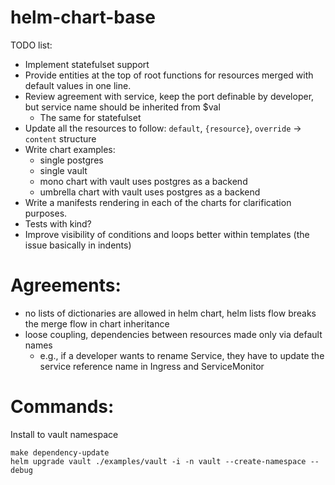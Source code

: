 # helm-chart-base

TODO list:
- Implement statefulset support
- Provide entities at the top of root functions for resources merged with default values in one line.
- Review agreement with service, keep the port definable by developer, but service name should be inherited from $val
  - The same for statefulset
- Update all the resources to follow: `default`, `{resource}`, `override` -> `content` structure
- Write chart examples:
  - single postgres
  - single vault
  - mono chart with vault uses postgres as a backend
  - umbrella chart with vault uses postgres as a backend
- Write a manifests rendering in each of the charts for clarification purposes.
- Tests with kind?
- Improve visibility of conditions and loops better within templates (the issue basically in indents)


# Agreements:
 - no lists of dictionaries are allowed in helm chart, helm lists flow breaks the merge flow in chart inheritance
 - loose coupling, dependencies between resources made only via default names
   - e.g., if a developer wants to rename Service, they have to update the service reference name in Ingress and ServiceMonitor


# Commands:

Install to vault namespace
```shell
make dependency-update
helm upgrade vault ./examples/vault -i -n vault --create-namespace --debug
```